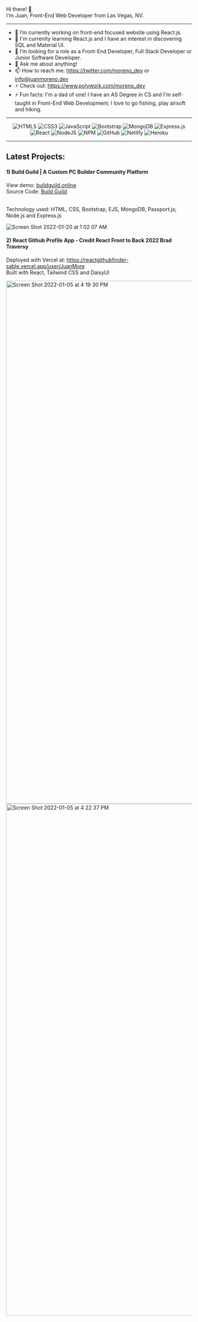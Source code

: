 Hi there! 👋  <br>
I'm Juan, Front-End Web Developer from Las Vegas, NV. 
___

- 🔭 I’m currently working on front-end focused website using React.js.
- 🌱 I'm currenlty learning React.js and I have an interest in discovering SQL and Material UI.
- 👯 I’m looking for a role as a Front-End Developer, Full Stack Developer or Junior Software Developer. 
- 💬 Ask me about anything!
- 📫 How to reach me: https://twitter.com/moreno_dev or info@juanmoreno.dev
- ⚡ Check out: https://www.polywork.com/moreno_dev
- ⚡ Fun facts: I'm a dad of one! I have an AS Degree in CS and I'm self-taught in Front-End Web Development; I love to go fishing, play airsoft and hiking.

___
<div align="center">
  
  ![HTML5](https://img.shields.io/badge/html5-%23E34F26.svg?style=for-the-badge&logo=html5&logoColor=white)
  ![CSS3](https://img.shields.io/badge/css3-%231572B6.svg?style=for-the-badge&logo=css3&logoColor=white)
  ![JavaScript](https://img.shields.io/badge/javascript-%23323330.svg?style=for-the-badge&logo=javascript&logoColor=%23F7DF1E)
  ![Bootstrap](https://img.shields.io/badge/bootstrap-%23563D7C.svg?style=for-the-badge&logo=bootstrap&logoColor=white)
  ![MongoDB](https://img.shields.io/badge/MongoDB-%234ea94b.svg?style=for-the-badge&logo=mongodb&logoColor=white)
  ![Express.js](https://img.shields.io/badge/express.js-%23404d59.svg?style=for-the-badge&logo=express&logoColor=%2361DAFB)
  ![React](https://img.shields.io/badge/react-%2320232a.svg?style=for-the-badge&logo=react&logoColor=%2361DAFB)
  ![NodeJS](https://img.shields.io/badge/node.js-6DA55F?style=for-the-badge&logo=node.js&logoColor=white)
  ![NPM](https://img.shields.io/badge/NPM-%23000000.svg?style=for-the-badge&logo=npm&logoColor=white)
  ![GitHub](https://img.shields.io/badge/github-%23121011.svg?style=for-the-badge&logo=github&logoColor=white)
  ![Netlify](https://img.shields.io/badge/Netlify-00C7B7?style=for-the-badge&logo=netlify&logoColor=white)
  ![Heroku](https://img.shields.io/badge/heroku-%23430098.svg?style=for-the-badge&logo=heroku&logoColor=white)
  
</div>

___


<h2>Latest Projects:</h2>

<h4>1) Build Guild | A Custom PC Builder Community Platform</h4>
View demo: <a href="http://buildguild.online/" target="_blank"> buildguild.online </a>
<br>
Source Code: <a href="https://github.com/JuanMore/Build-Guild"> Build Guild </a>
<br>
<br>
<p>Technology used: HTML, CSS, Bootstrap, EJS, MongoDB, Passport.js; Node.js and Express.js
 
![Screen Shot 2022-01-20 at 1 02 07 AM](https://user-images.githubusercontent.com/20747118/150307049-7203da2d-25ad-4da9-96fc-a7a66e412db1.png)

  
<h4>2) React Github Profile App - Credit React Front to Back 2022 Brad Traversy</h4>

Deployed with Vercel at: https://reactgithubfinder-sable.vercel.app/user/JuanMore 
<br />
Built with React, Tailwind CSS and DaisyUI 


<img width="1414" alt="Screen Shot 2022-01-05 at 4 19 30 PM" src="https://user-images.githubusercontent.com/20747118/148308504-18fc2cbf-8086-44d2-99fa-87f422ee4bd8.png">

<img width="1385" alt="Screen Shot 2022-01-05 at 4 22 37 PM" src="https://user-images.githubusercontent.com/20747118/148308588-0a1e6ab2-f641-459f-8887-015bff1ed21d.png">

 
